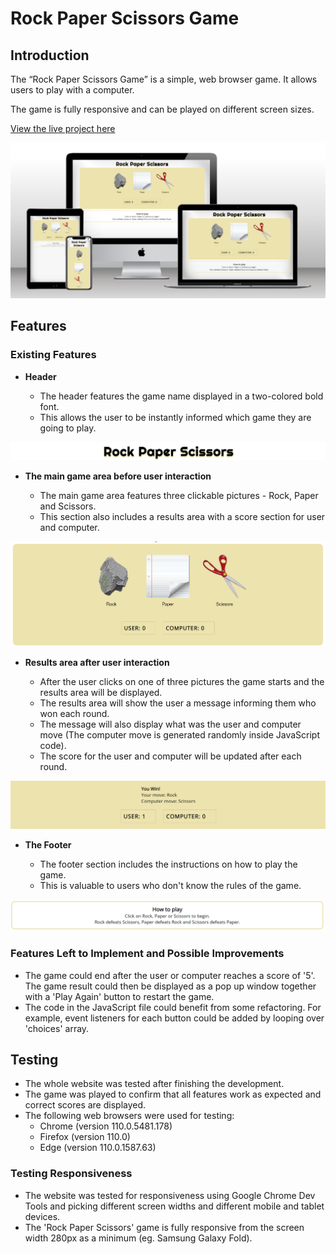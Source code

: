 # Rock Paper Scissors Game


## Introduction

The “Rock Paper Scissors Game” is a simple, web browser game.
It allows users to play with a computer.

The game is fully responsive and can be played on different screen sizes.

[View the live project here](https://walczakw.github.io/rock-paper-scissors-game/)

![Responsive Mockup](https://github.com/walczakw/rock-paper-scissors-game/blob/main/docs/readme-images/responsive-mockup.png)

## Features 

### Existing Features

- __Header__

  - The header features the game name displayed in a two-colored bold font.
  - This allows the user to be instantly informed which game they are going to play.

![Header](https://github.com/walczakw/rock-paper-scissors-game/blob/main/docs/readme-images/header.png)

- __The main game area before user interaction__

  - The main game area features three clickable pictures - Rock, Paper and Scissors.
  - This section also includes a results area with a score section for user and computer.

![Main game area](https://github.com/walczakw/rock-paper-scissors-game/blob/main/docs/readme-images/game-area.png)

- __Results area after user interaction__

  - After the user clicks on one of three pictures the game starts and the results area will be displayed.
  - The results area will show the user a message informing them who won each round.
  - The message will also display what was the user and computer move (The computer move is generated randomly inside JavaScript code).
  - The score for the user and computer will be updated after each round.

![Results area](https://github.com/walczakw/rock-paper-scissors-game/blob/main/docs/readme-images/results-area.png)

- __The Footer__ 

  - The footer section includes the instructions on how to play the game.
  - This is valuable to users who don't know the rules of the game.

![Footer](https://github.com/walczakw/rock-paper-scissors-game/blob/main/docs/readme-images/footer.png)

### Features Left to Implement and Possible Improvements
- The game could end after the user or computer reaches a score of '5'. The game result could then be displayed as a pop up window together with a 'Play Again' button to restart the game.
- The code in the JavaScript file could benefit from some refactoring. For example, event listeners for each button could be added by looping over 'choices' array.



## Testing 

- The whole website was tested after finishing the development.
- The game was played to confirm that all features work as expected and correct scores are displayed.
- The following web browsers were used for testing:
  - Chrome (version 110.0.5481.178)
  - Firefox (version 110.0)
  - Edge (version 110.0.1587.63)

### Testing Responsiveness 
- The website was tested for responsiveness using Google Chrome Dev Tools and picking different screen widths and different mobile and tablet devices.
- The 'Rock Paper Scissors' game is fully responsive from the screen width 280px as a minimum (eg. Samsung Galaxy Fold).

